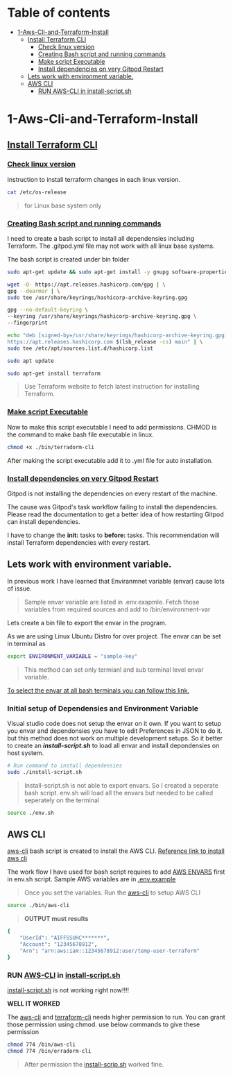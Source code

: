 # Table of contents

- [1-Aws-Cli-and-Terraform-Install](#1-aws-cli-and-terraform-install)
  * [Install Terraform CLI](#-install-terraform-cli--https---developerhashicorpcom-terraform-tutorials-aws-get-started-install-cli-)
    + [Check linux version](#-check-linux-version--https---wwwcybercitibiz-faq-how-to-check-os-version-in-linux-command-line--)
    + [Creating Bash script and running commands](#-creating-bash-script-and-running-commands--https---developerhashicorpcom-terraform-tutorials-aws-get-started-install-cli-)
    + [Make script Executable](#-make-script-executable--https---wwwgeeksforgeeksorg-chmod-command-linux--)
    + [Install dependencies on very Gitpod Restart](#-install-dependencies-on-very-gitpod-restart--https---wwwgitpodio-docs-configure-workspaces-tasks-)
  * [Lets work with environment variable.](#initial-setup-of-dependensies-and-environment-variable)
  * [AWS CLI](#aws-cli)
    + [RUN AWS-CLI in install-script.sh](#run--aws-cli---bin-aws-cli--in--install-scriptsh---install-scriptsh-)


# 1-Aws-Cli-and-Terraform-Install

## [Install Terraform CLI](https://developer.hashicorp.com/terraform/tutorials/aws-get-started/install-cli)

### [Check linux version](https://www.cyberciti.biz/faq/how-to-check-os-version-in-linux-command-line/)

Instruction to install terraform changes in each linux version.
```bash
cat /etc/os-release
```
> for Linux base system only

### [Creating Bash script and running commands](https://developer.hashicorp.com/terraform/tutorials/aws-get-started/install-cli)

I need to create a bash script to install all dependensies including Terraform. The .gitpod.yml file may not work with all linux base systems.

The bash script is created under bin folder

```bash
sudo apt-get update && sudo apt-get install -y gnupg software-properties-common

wget -O- https://apt.releases.hashicorp.com/gpg | \
gpg --dearmor | \
sudo tee /usr/share/keyrings/hashicorp-archive-keyring.gpg

gpg --no-default-keyring \
--keyring /usr/share/keyrings/hashicorp-archive-keyring.gpg \
--fingerprint

echo "deb [signed-by=/usr/share/keyrings/hashicorp-archive-keyring.gpg] \
https://apt.releases.hashicorp.com $(lsb_release -cs) main" | \
sudo tee /etc/apt/sources.list.d/hashicorp.list

sudo apt update

sudo apt-get install terraform
```

> Use Terraform website to fetch latest instruction for installing Terraform.

### [Make script Executable](https://www.geeksforgeeks.org/chmod-command-linux/)

Now to make this script executable I need to add permissions.
CHMOD is the command to make bash file executable in linux.

``` bash
chmod +x ./bin/terradorm-cli 
```

After making the script executable add it to .yml file for auto installation.

### [Install dependencies on very Gitpod Restart](https://www.gitpod.io/docs/configure/workspaces/tasks)

Gitpod is not installing the dependencies on every restart of the machine.

The cause was Gitpod's task workflow failing to install the dependencies. Please read the documentation to get a better idea of how restarting Gitpod can install dependencies.

I have to change the **init:** tasks to **before:** tasks. This recommendation will install Terraform dependencies with every restart.


## Lets work with environment variable.

In previous work I have learned that Enviranmnet variable (envar) cause lots of issue. 

> Sample envar variable are listed in .env.exapmle. Fetch those variables from required sources and add to /bin/environment-var

Lets create a bin file to export the envar in the program.

As we are using Linux Ubuntu Distro for over project. The envar can be set in terminal as

```bash
export ENVIRONMENT_VARIABLE = "sample-key"
```
> This method can set only termianl and sub terminal level envar variable.

[To select the envar at all bash terminals you can follow this link.](https://www.hostinger.com/tutorials/linux-environment-variables?ppc_campaign=google_search_generic_hosting_all&bidkw=defaultkeyword&lo=9076951&gad_source=1&gclid=EAIaIQobChMI7tO4kviPhAMVrWZBAh0QsQyyEAAYASAAEgKDdfD_BwE)

### Initial setup of Dependensies and Environment Variable

Visual studio code does not setup the envar on it own. If you want to setup you envar and dependonsies you have to edit Preferences in JSON to do it. but this method does not work on multiple development setups. So it better to create an ***install-script.sh*** to load all envar and install depondensies on host system.

```bash
# Run command to install dependensies
sudo ./install-script.sh
```

> Install-script.sh is not able to export envars. So I created a seperate bash script. env.sh will load all the envars but needed to be called seperately on the terminal 

```bash
source ./env.sh
```

## AWS CLI

[aws-cli](/bin/aws-cli) bash script is created to install the AWS CLI. [Reference link to install aws cli](https://docs.aws.amazon.com/cli/latest/userguide/getting-started-install.html)

The work flow I have used for bash script requires to add [AWS ENVARS](https://docs.aws.amazon.com/cli/latest/userguide/cli-configure-envvars.html) first in env.sh script. Sample AWS variables are in [.env.example](env.example)

> Once you set the variables. Run the [aws-cli](/bin/aws-cli) to setup AWS CLI

```bash
source ./bin/aws-cli
```

> **OUTPUT must results**
```bash
{
    "UserId": "AIFFSSUHC*******",
    "Account": "12345678912",
    "Arn": "arn:aws:iam::12345678912:user/temp-user-terraform"
}
```

### RUN [AWS-CLI](/bin/aws-cli) in [install-script.sh](/install-script.sh)

[install-script.sh](/install-script.sh) is not working right now!!!!

**WELL IT WORKED**

The [aws-cli](/bin/aws-cli) and [terraform-cli](/bin/terradorm-cli) needs higher permission to run. You can grant those permission using chmod. use below commands to give these permission

```bash
chmod 774 /bin/aws-cli
chmod 774 /bin/erradorm-cli
```

> After permission the [install-scrip.sh](/install-script.sh) worked fine.


